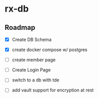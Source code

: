 # rx-db

## Roadmap

- [x] Create DB Schema
- [x] create docker compose w/ postgres 
- [ ] create member page
- [ ] Create Login Page
- [ ] switch to a db with tde
- [ ] add vault support for encryption at rest


